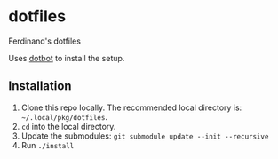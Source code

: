 # dotfiles
Ferdinand's dotfiles

Uses [dotbot][dotbot] to install the setup.

## Installation
1. Clone this repo locally.  The recommended local directory is: `~/.local/pkg/dotfiles`.
2. `cd` into the local directory.
3. Update the submodules: `git submodule update --init --recursive`
4. Run `./install`

[dotbot]: https://github.com/anishathalye/dotbot
